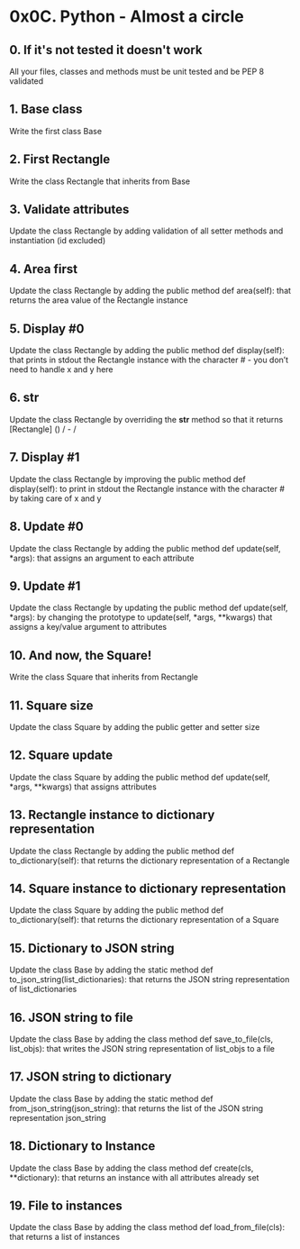 # 0x0C. Python - Almost a circle
## 0. If it's not tested it doesn't work
All your files, classes and methods must be unit tested and be PEP 8 validated
## 1. Base class
Write the first class Base
## 2. First Rectangle
Write the class Rectangle that inherits from Base
## 3. Validate attributes
Update the class Rectangle by adding validation of all setter methods and instantiation (id excluded)
## 4. Area first
Update the class Rectangle by adding the public method def area(self): that returns the area value of the Rectangle instance
## 5. Display #0
Update the class Rectangle by adding the public method def display(self): that prints in stdout the Rectangle instance with the character # - you don’t need to handle x and y here
## 6. __str__
Update the class Rectangle by overriding the __str__ method so that it returns [Rectangle] (<id>) <x>/<y> - <width>/<height>
## 7. Display #1
Update the class Rectangle by improving the public method def display(self): to print in stdout the Rectangle instance with the character # by taking care of x and y
## 8. Update #0
Update the class Rectangle by adding the public method def update(self, *args): that assigns an argument to each attribute
## 9. Update #1
Update the class Rectangle by updating the public method def update(self, *args): by changing the prototype to update(self, *args, **kwargs) that assigns a key/value argument to attributes
## 10. And now, the Square!
Write the class Square that inherits from Rectangle
## 11. Square size
Update the class Square by adding the public getter and setter size
## 12. Square update
Update the class Square by adding the public method def update(self, *args, **kwargs) that assigns attributes
## 13. Rectangle instance to dictionary representation
Update the class Rectangle by adding the public method def to_dictionary(self): that returns the dictionary representation of a Rectangle
## 14. Square instance to dictionary representation
Update the class Square by adding the public method def to_dictionary(self): that returns the dictionary representation of a Square
## 15. Dictionary to JSON string
Update the class Base by adding the static method def to_json_string(list_dictionaries): that returns the JSON string representation of list_dictionaries
## 16. JSON string to file
Update the class Base by adding the class method def save_to_file(cls, list_objs): that writes the JSON string representation of list_objs to a file
## 17. JSON string to dictionary
Update the class Base by adding the static method def from_json_string(json_string): that returns the list of the JSON string representation json_string
## 18. Dictionary to Instance
Update the class Base by adding the class method def create(cls, **dictionary): that returns an instance with all attributes already set
## 19. File to instances
Update the class Base by adding the class method def load_from_file(cls): that returns a list of instances
